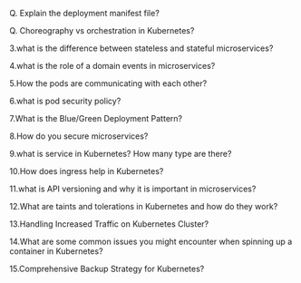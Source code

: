 Q. Explain the deployment manifest file?

Q. Choreography vs orchestration in Kubernetes?

3.what is the difference between stateless and stateful microservices?

4.what is the role of a domain events in microservices?

5.How the pods are communicating with each other?

6.what is pod security policy?

7.What is the Blue/Green Deployment Pattern?

8.How do you secure microservices?

9.what is service in Kubernetes? How many type are there?

10.How does ingress help in Kubernetes?

11.what is API versioning and why it is important in microservices?

12.What are taints and tolerations in Kubernetes and how do they work?

13.Handling Increased Traffic on Kubernetes Cluster?

14.What are some common issues you might encounter when spinning up a container in Kubernetes?

15.Comprehensive Backup Strategy for Kubernetes?